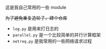 这是我自己常用的一些 module

~~为了避免重复造轮子，建个仓库~~

- `log.py` 是用来打日志的
- `parallel.py` 是一个比较简单的并行计算框架
- `netreq.py` 是我常用的一些网络请求过程
